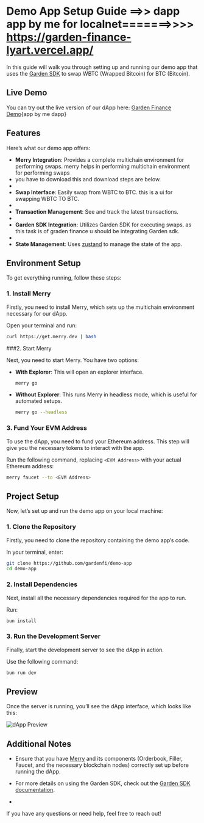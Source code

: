 # Demo App Setup Guide  ==>> dapp app by me for localnet=======>>>> https://garden-finance-lyart.vercel.app/
In this guide will walk you through setting up and running our demo app that uses the [Garden SDK](https://docs.garden.finance/developers/sdk/) to swap WBTC (Wrapped Bitcoin) for BTC (Bitcoin). 
## Live Demo

You can try out the live version of our dApp here: [Garden Finance Demo](https://garden-finance-lyart.vercel.app/){app by me dapp}

## Features

Here’s what our demo app offers:

- **Merry Integration**: Provides a complete multichain environment for performing swaps. merry helps in performing multichain environment for performing swaps
- you have to download this and download steps are below.
- 
- **Swap Interface**: Easily swap from WBTC to BTC. this is a ui for swapping WBTC TO BTC.
- 
- **Transaction Management**: See and track the latest transactions.
- 
- **Garden SDK Integration**: Utilizes Garden SDK for executing swaps. as this task is of graden finance u should be integrating Garden sdk.
- 
- **State Management**: Uses [zustand](https://zustand-demo.pmnd.rs/) to manage the state of the app.

## Environment Setup

To get everything running, follow these steps:

### 1. Install Merry

Firstly, you need to install Merry, which sets up the multichain environment necessary for our dApp.

Open your terminal and run:
```bash
curl https://get.merry.dev | bash
```

###2. Start Merry

Next, you need to start Merry. You have two options:

- **With Explorer**: This will open an explorer interface.
  ```bash
  merry go
  ```

- **Without Explorer**: This runs Merry in headless mode, which is useful for automated setups.
  ```bash
  merry go --headless
  ```

### 3. Fund Your EVM Address

To use the dApp, you need to fund your Ethereum address. This step will give you the necessary tokens to interact with the app.

Run the following command, replacing `<EVM Address>` with your actual Ethereum address:
```bash
merry faucet --to <EVM Address>
```

## Project Setup

Now, let’s set up and run the demo app on your local machine:

### 1. Clone the Repository

Firstly, you need to clone the repository containing the demo app’s code.

In your terminal, enter:
```bash
git clone https://github.com/gardenfi/demo-app
cd demo-app
```

### 2. Install Dependencies

Next, install all the necessary dependencies required for the app to run.

Run:
```bash
bun install
```

### 3. Run the Development Server

Finally, start the development server to see the dApp in action.

Use the following command:
```bash
bun run dev
```

## Preview

Once the server is running, you’ll see the dApp interface, which looks like this:

![dApp Preview](https://github.com/Sushants-Git/demo-app/assets/100516354/bf939a2f-3ac1-40f6-882c-c779ee4928ee)

## Additional Notes

- Ensure that you have [Merry](https://docs.garden.finance/developers/merry/) and its components (Orderbook, Filler, Faucet, and the necessary blockchain nodes) correctly set up before running the dApp.
- For more details on using the Garden SDK, check out the [Garden SDK documentation](https://docs.garden.finance/developers/sdk/).

- 
If you have any questions or need help, feel free to reach out!
